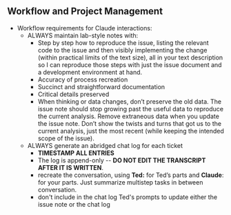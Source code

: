 ## Workflow and Project Management

- Workflow requirements for Claude interactions:
  - ALWAYS maintain lab-style notes with:
    - Step by step how to reproduce the issue, listing the relevant code to the issue and
      then visibly implementing the change (within practical limits of the text size), all
      in your text description so I can reproduce those steps with just the issue document
      and a development environment at hand.
    - Accuracy of process recreation
    - Succinct and straightforward documentation
    - Critical details preserved
    - When thinking or data changes, don’t preserve the old data. The issue note should
      stop growing past the useful data to reproduce the current analysis. Remove extraneous
      data when you update the issue note. Don’t show the twists and turns that got us to
      the current analysis, just the most recent (while keeping the intended scope of the
      issue).
  - ALWAYS generate an abridged chat log for each ticket
    - **TIMESTAMP ALL ENTRIES**
    - The log is append-only -- **DO NOT EDIT THE TRANSCRIPT AFTER IT IS WRITTEN**.
    - recreate the conversation, using **Ted:** for Ted’s parts and **Claude**: for your
      parts. Just summarize multistep tasks in between conversation.
    - don't include in the chat log Ted's prompts to update either the issue note or the
        chat log
